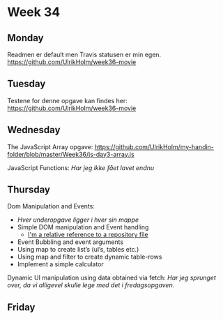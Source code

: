# Week 34

## Monday
Readmen er default men Travis statusen er min egen.
https://github.com/UlrikHolm/week36-movie
## Tuesday

Testene for denne opgave kan findes her:
https://github.com/UlrikHolm/week36-movie

## Wednesday
The JavaScript Array opgave:
https://github.com/UlrikHolm/my-handin-folder/blob/master/Week36/js-day3-array.js

JavaScript Functions:
*Har jeg ikke fået lavet endnu*

## Thursday
Dom Manipulation and Events:
* *Hver underopgave ligger i hver sin mappe*
* Simple DOM manipulation and Event handling
    * [I'm a relative reference to a repository file](../js-day4-ex)
* Event Bubbling and event arguments
* Using map to create list’s (ul’s, tables etc.)
* Using map and filter to create dynamic table-rows
* Implement a simple calculator 

Dynamic UI manipulation using data obtained via fetch:
*Har jeg sprunget over, da vi alligevel skulle lege med det i fredagsopgaven.*

## Friday





